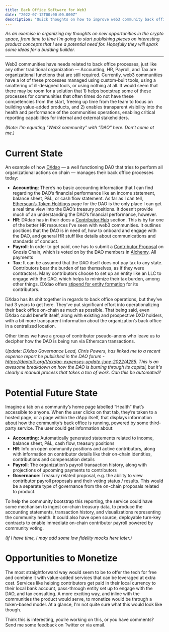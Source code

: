 ```yaml
---
title: Back Office Software for Web3
date: "2022-07-12T00:00:00.000Z"
description: "Quick thoughts on how to improve web3 community back office capabilities"
---
```


_As an exercise in organizing my thoughts on new opportunities in the crypto space, from time to time I’m going to start publishing pieces on interesting product concepts that I see a potential need for. Hopefully they will spark some ideas for a budding builder._

<hr>

Web3 communities have needs related to back office processes, just like any other traditional organization — Accounting, HR, Payroll, and Tax are organizational functions that are still required. Currently, web3 communities have a lot of these processes managed using custom-built tools, using a smattering of ill-designed tools, or using nothing at all. It would seem that there may be room for a solution that 1) helps bootstrap some of these processes for communities that often times do not have these competencies from the start, freeing up time from the team to focus on building value-added products, and 2) enables transparent visibility into the health and performance of the communities operations, enabling critical reporting capabilities for internal and external stakeholders.

_(Note: I’m equating “Web3 community” with “DAO” here. Don’t come at me.)_

# Current State

An example of how [DXdao](https://dxdao.eth.link/) — a well functioning DAO that tries to perform all organizational actions on chain — manages their back office processes today:

- **Accounting**: There’s no basic accounting information that I can find regarding the DAO’s financial performance like an income statement, balance sheet, P&L, or cash flow statement. As far as I can tell, [Etherscan’s Token Holdings](https://etherscan.io/tokenholdings?a=0x519b70055af55a007110b4ff99b0ea33071c720a) page for the DAO is the only place I can get a real time view into the DAO’s treasury positions. It doesn’t provide much of an understanding the DAO’s financial performance, however.
- **HR**: DXdao has in their docs a [Contributor Hub](https://dxdocs.eth.limo/docs/ContributorHub/) section. This is by far one of the better HR resources I’ve seen with web3 communities. It outlines positions that the DAO is in need of, how to onboard and engage with the DAO, and general HR stuff like details about communications and standards of conduct.
- **Payroll**: In order to get paid, one has to submit a [Contributor Proposal](https://dxdocs.eth.limo/docs/ContributorHub/contributor-proposals/) on Gnosis Chain, which is voted on by the DAO members in [Alchemy](https://alchemy.daostack.io/dao/0x519b70055af55a007110b4ff99b0ea33071c720a). All payments
- **Tax**: It can be assumed that the DAO itself does not pay tax to any state. Contributors bear the burden of tax themselves, as if they were contractors. Many contributors choose to set up an entity like an LLC to engage with the DAO, which helps to minimize their tax burden, among other things. DXdao offers [stipend for entity formation](https://daotalk.org/t/dxdao-entity-formation-and-maintenance-contributor-stipend/3852) for its contributors.

DXdao has its shit together in regards to back office operations, but they’ve had 3 years to get here. They’ve put significant effort into operationalizing their back office on-chain as much as possible. That being said, even DXdao could benefit itself, along with existing and prospective DXD holders, with a bit more transparent information about the organization’s back office in a centralized location.

Other times we have a group of contributor pseudo-anons who leave us to decipher how the DAO is being run via Etherscan transactions.

_Update: DXdao Governance Lead, Chris Powers, has linked me to a recent expense report he published in the DAO forum - https://daotalk.org/t/dxdao-expenses-update-june-2022/4285. This is an awesome breakdown on how the DAO is burning through its capital, but it's clearly a manual process that takes a ton of work. Can this be automated?_

# Potential Future State

Imagine a tab on a community’s home page labelled “Health” that’s accessible to anyone. When the user clicks on that tab, they’re taken to a hosted page, or a page within the dApp itself, that displays information about how the community’s back office is running, powered by some third-party service. The user could get information about:

- **Accounting:** Automatically generated statements related to income, balance sheet, P&L, cash flow, treasury positions
- **HR**: Info on open community positions and active contributors, along with information on contributor details like their on-chain identities, contributions and compensation details
- **Payroll**: The organization’s payroll transaction history, along with projections of upcoming payments to contributors
- **Governance**: Treasury related proposal, e.g. the ability to view contributor payroll proposals and their voting status / results. This would be a separate type of governance from the on-chain proposals related to product.

To help the community bootstrap this reporting, the service could have some mechanism to ingest on-chain treasury data, to produce the accounting statements, transaction history, and visualizations representing the community health. It could also have open source, deployable turn-key contracts to enable immediate on-chain contributor payroll powered by community voting.

_(If I have time, I may add some low fidelity mocks here later.)_

# Opportunities to Monetize

The most straightforward way would seem to be to offer the tech for free and combine it with value-added services that can be leveraged at extra cost. Services like helping contributors get paid in their local currency to their local bank account, pass-through entity set up to engage with the DAO, and tax consulting. A more exciting way, and inline with the communities the product would serve, to monetize would be through a token-based model. At a glance, I'm not quite sure what this would look like though.

Think this is interesting, you’re working on this, or you have comments? Send me some feedback on Twitter or via email.
